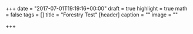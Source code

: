 +++
date = "2017-07-01T19:19:16+00:00"
draft = true
highlight = true
math = false
tags = []
title = "Forestry Test"
[header]
caption = ""
image = ""

+++
